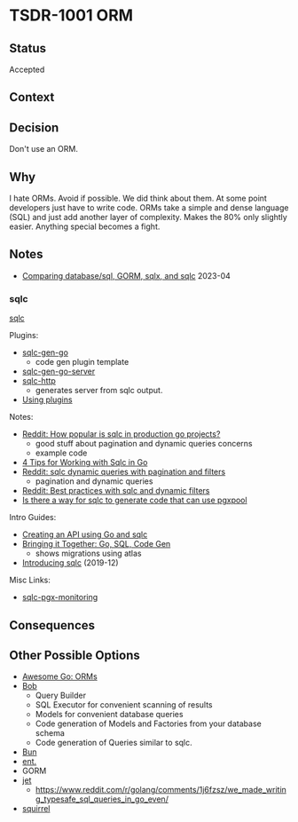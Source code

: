 # TSDR-1001 ORM

## Status

Accepted

## Context



## Decision

Don't use an ORM.

## Why 

I hate ORMs. Avoid if possible. We did think about them. At some point developers
just have to write code. ORMs take a simple and dense language (SQL) and just add
another layer of complexity. Makes the 80% only slightly easier. Anything special
becomes a fight.

## Notes

- [Comparing database/sql, GORM, sqlx, and sqlc](https://blog.jetbrains.com/go/2023/04/27/comparing-db-packages/) 2023-04

### sqlc

[sqlc](https://sqlc.dev/)

Plugins:

- [sqlc-gen-go](https://github.com/sqlc-dev/sqlc-gen-go)
  - code gen plugin template
- [sqlc-gen-go-server](https://github.com/walterwanderley/sqlc-gen-go-server)  
- [sqlc-http](https://github.com/walterwanderley/sqlc-http)
  - generates server from sqlc output.
- [Using plugins](https://docs.sqlc.dev/en/stable/guides/plugins.html)

Notes:

- [Reddit: How popular is sqlc in production go projects?](https://www.reddit.com/r/golang/comments/1imhs5l/how_popular_is_sqlc_in_production_go_projects/)
  - good stuff about pagination and dynamic queries concerns
  - example code
- [4 Tips for Working with Sqlc in Go](https://haykot.dev/blog/4-tips-for-working-with-sqlc-in-go/)
- [Reddit: sqlc dynamic queries with pagination and filters](https://www.reddit.com/r/golang/comments/1aiooft/sqlc_dynamic_queries_with_pagination_and_filters/)
  - pagination and dynamic queries
- [Reddit: Best practices with sqlc and dynamic filters](https://www.reddit.com/r/golang/comments/183292y/best_practices_with_sqlc_and_dynamic_filters/?share_id=fTJsRkD8PPGBA2jm4VXhD&utm_medium=android_app&utm_name=androidcss&utm_source=share&utm_term=1)
- [Is there a way for sqlc to generate code that can use pgxpool](https://stackoverflow.com/questions/76848733/is-there-a-way-for-sqlc-to-generate-code-that-can-use-pgxpool)

Intro Guides:
- [Creating an API using Go and sqlc](https://dev.to/eminetto/creating-an-api-using-go-and-sqlc-364o)
- [Bringing it Together: Go, SQL, Code Gen](https://brojonat.com/posts/go-postgres-sqlc-atlas/)
  - shows migrations using atlas
- [Introducing sqlc](https://conroy.org/introducing-sqlc) (2019-12)

Misc Links:
- [sqlc-pgx-monitoring ](https://github.com/amirsalarsafaei/sqlc-pgx-monitoring)

## Consequences



## Other Possible Options

- [Awesome Go: ORMs](https://github.com/avelino/awesome-go?tab=readme-ov-file#orm)
- [Bob](https://github.com/stephenafamo/bob)
  - Query Builder
  - SQL Executor for convenient scanning of results
  - Models for convenient database queries
  - Code generation of Models and Factories from your database schema
  - Code generation of Queries similar to sqlc.
- [Bun](https://bun.uptrace.dev/)
- [ent.](https://entgo.io/)
- GORM
- [jet](https://github.com/go-jet/jet)
  - https://www.reddit.com/r/golang/comments/1j6fzsz/we_made_writing_typesafe_sql_queries_in_go_even/
- [squirrel](https://github.com/Masterminds/squirrel)
